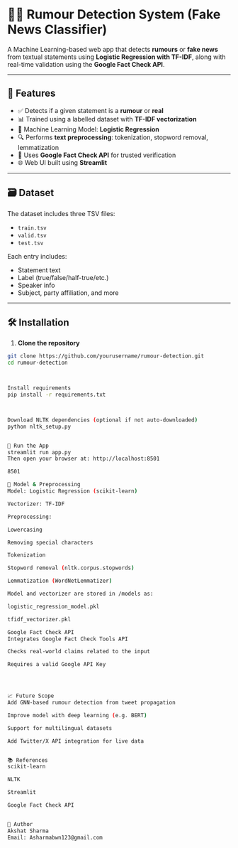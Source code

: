 # 🕵️‍♂️ Rumour Detection System (Fake News Classifier)

A Machine Learning-based web app that detects **rumours** or **fake news** from textual statements using **Logistic Regression with TF-IDF**, along with real-time validation using the **Google Fact Check API**.

---

## 📌 Features

- ✅ Detects if a given statement is a **rumour** or **real**
- 📊 Trained using a labelled dataset with **TF-IDF vectorization**
- 🧠 Machine Learning Model: **Logistic Regression**
- 🔍 Performs **text preprocessing**: tokenization, stopword removal, lemmatization
- 🔗 Uses **Google Fact Check API** for trusted verification
- 🌐 Web UI built using **Streamlit**

---

## 🗃️ Dataset

The dataset includes three TSV files:
- `train.tsv`
- `valid.tsv`
- `test.tsv`

Each entry includes:
- Statement text
- Label (true/false/half-true/etc.)
- Speaker info
- Subject, party affiliation, and more

---

## 🛠️ Installation

1. **Clone the repository**
```bash
git clone https://github.com/yourusername/rumour-detection.git
cd rumour-detection



Install requirements
pip install -r requirements.txt



Download NLTK dependencies (optional if not auto-downloaded)
python nltk_setup.py


🚀 Run the App
streamlit run app.py
Then open your browser at: http://localhost:8501

8501

🧪 Model & Preprocessing
Model: Logistic Regression (scikit-learn)

Vectorizer: TF-IDF

Preprocessing:

Lowercasing

Removing special characters

Tokenization

Stopword removal (nltk.corpus.stopwords)

Lemmatization (WordNetLemmatizer)

Model and vectorizer are stored in /models as:

logistic_regression_model.pkl

tfidf_vectorizer.pkl

Google Fact Check API
Integrates Google Fact Check Tools API

Checks real-world claims related to the input

Requires a valid Google API Key




📈 Future Scope
Add GNN-based rumour detection from tweet propagation

Improve model with deep learning (e.g. BERT)

Support for multilingual datasets

Add Twitter/X API integration for live data


📚 References
scikit-learn

NLTK

Streamlit

Google Fact Check API


👤 Author
Akshat Sharma
Email: Asharmabwn123@gmail.com





